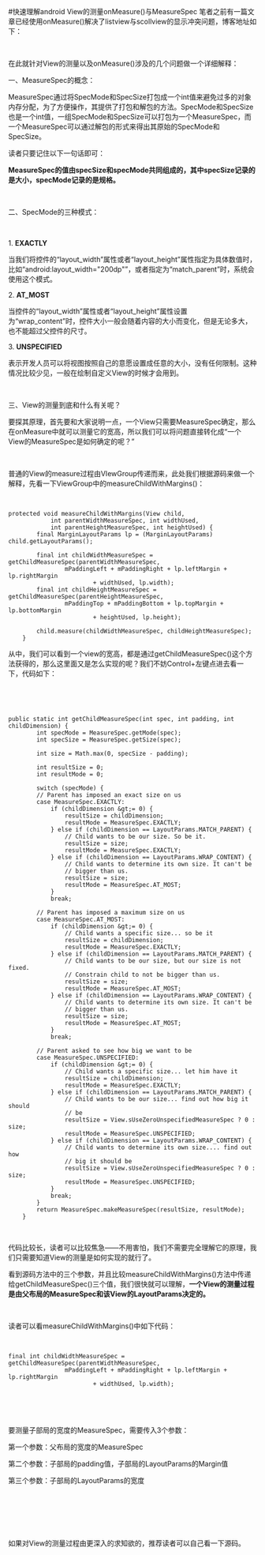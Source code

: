 #快速理解android View的测量onMeasure()与MeasureSpec
笔者之前有一篇文章已经使用onMeasure()解决了listview与scollview的显示冲突问题，博客地址如下：



 

在此就针对View的测量以及onMeasure()涉及的几个问题做一个详细解释：

一、MeasureSpec的概念：

MeasureSpec通过将SpecMode和SpecSize打包成一个int值来避免过多的对象内存分配，为了方便操作，其提供了打包和解包的方法。SpecMode和SpecSize也是一个int值，一组SpecMode和SpecSize可以打包为一个MeasureSpec，而一个MeasureSpec可以通过解包的形式来得出其原始的SpecMode和SpecSize。

读者只要记住以下一句话即可：

**MeasureSpec的值由specSize和specMode共同组成的，其中specSize记录的是大小，specMode记录的是规格。**

 

二、SpecMode的三种模式：

 

1. **EXACTLY**

当我们将控件的“layout_width”属性或者“layout_height”属性指定为具体数值时，比如“android:layout_width="200dp"”，或者指定为“match_parent”时，系统会使用这个模式。

2. **AT_MOST**

当控件的“layout_width”属性或者“layout_height”属性设置为“wrap_content”时，控件大小一般会随着内容的大小而变化，但是无论多大，也不能超过父控件的尺寸。

3. **UNSPECIFIED**

表示开发人员可以将视图按照自己的意愿设置成任意的大小，没有任何限制。这种情况比较少见，一般在绘制自定义View的时候才会用到。

 

三、View的测量到底和什么有关呢？

要探其原理，首先要和大家说明一点，一个View只需要MeasureSpec确定，那么在onMeasure中就可以测量它的宽高，所以我们可以将问题直接转化成“一个View的MeasureSpec是如何确定的呢？”

 

普通的View的measure过程由VIewGroup传递而来，此处我们根据源码来做一个解释，先看一下ViewGroup中的measureChildWithMargins()：

 

```
protected void measureChildWithMargins(View child,
            int parentWidthMeasureSpec, int widthUsed,
            int parentHeightMeasureSpec, int heightUsed) {
        final MarginLayoutParams lp = (MarginLayoutParams) child.getLayoutParams();

        final int childWidthMeasureSpec = getChildMeasureSpec(parentWidthMeasureSpec,
                mPaddingLeft + mPaddingRight + lp.leftMargin + lp.rightMargin
                        + widthUsed, lp.width);
        final int childHeightMeasureSpec = getChildMeasureSpec(parentHeightMeasureSpec,
                mPaddingTop + mPaddingBottom + lp.topMargin + lp.bottomMargin
                        + heightUsed, lp.height);

        child.measure(childWidthMeasureSpec, childHeightMeasureSpec);
    }
```

从中，我们可以看到一个view的宽高，都是通过getChildMeasureSpec()这个方法获得的，那么这里面又是怎么实现的呢？我们不妨Control+左键点进去看一下，代码如下：

 

 

```
public static int getChildMeasureSpec(int spec, int padding, int childDimension) {
        int specMode = MeasureSpec.getMode(spec);
        int specSize = MeasureSpec.getSize(spec);

        int size = Math.max(0, specSize - padding);

        int resultSize = 0;
        int resultMode = 0;

        switch (specMode) {
        // Parent has imposed an exact size on us
        case MeasureSpec.EXACTLY:
            if (childDimension &gt;= 0) {
                resultSize = childDimension;
                resultMode = MeasureSpec.EXACTLY;
            } else if (childDimension == LayoutParams.MATCH_PARENT) {
                // Child wants to be our size. So be it.
                resultSize = size;
                resultMode = MeasureSpec.EXACTLY;
            } else if (childDimension == LayoutParams.WRAP_CONTENT) {
                // Child wants to determine its own size. It can't be
                // bigger than us.
                resultSize = size;
                resultMode = MeasureSpec.AT_MOST;
            }
            break;

        // Parent has imposed a maximum size on us
        case MeasureSpec.AT_MOST:
            if (childDimension &gt;= 0) {
                // Child wants a specific size... so be it
                resultSize = childDimension;
                resultMode = MeasureSpec.EXACTLY;
            } else if (childDimension == LayoutParams.MATCH_PARENT) {
                // Child wants to be our size, but our size is not fixed.
                // Constrain child to not be bigger than us.
                resultSize = size;
                resultMode = MeasureSpec.AT_MOST;
            } else if (childDimension == LayoutParams.WRAP_CONTENT) {
                // Child wants to determine its own size. It can't be
                // bigger than us.
                resultSize = size;
                resultMode = MeasureSpec.AT_MOST;
            }
            break;

        // Parent asked to see how big we want to be
        case MeasureSpec.UNSPECIFIED:
            if (childDimension &gt;= 0) {
                // Child wants a specific size... let him have it
                resultSize = childDimension;
                resultMode = MeasureSpec.EXACTLY;
            } else if (childDimension == LayoutParams.MATCH_PARENT) {
                // Child wants to be our size... find out how big it should
                // be
                resultSize = View.sUseZeroUnspecifiedMeasureSpec ? 0 : size;
                resultMode = MeasureSpec.UNSPECIFIED;
            } else if (childDimension == LayoutParams.WRAP_CONTENT) {
                // Child wants to determine its own size.... find out how
                // big it should be
                resultSize = View.sUseZeroUnspecifiedMeasureSpec ? 0 : size;
                resultMode = MeasureSpec.UNSPECIFIED;
            }
            break;
        }
        return MeasureSpec.makeMeasureSpec(resultSize, resultMode);
    }
```

 

代码比较长，读者可以比较焦急——不用害怕，我们不需要完全理解它的原理，我们只需要知道View的测量是如何实现的就行了。

看到源码方法中的三个参数，并且比较measureChildWithMargins()方法中传递给getChildMeasureSpec()三个值，我们很快就可以理解，**一个View的测量过程是由父布局的MeasureSpec和该View的LayoutParams决定的。**

 

读者可以看measureChildWithMargins()中如下代码：

 

```
final int childWidthMeasureSpec = getChildMeasureSpec(parentWidthMeasureSpec,
                mPaddingLeft + mPaddingRight + lp.leftMargin + lp.rightMargin
                        + widthUsed, lp.width);
```

 

 

要测量子部局的宽度的MeasureSpec，需要传入3个参数：

第一个参数：父布局的宽度的MeasureSpec

第二个参数：子部局的padding值，子部局的LayoutParams的Margin值

第三个参数：子部局的LayoutParams的宽度

 

 

 

如果对View的测量过程由更深入的求知欲的，推荐读者可以自己看一下源码。